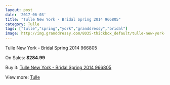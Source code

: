 ```yaml
---
layout: post
date: '2017-06-03'
title: "Tulle New York - Bridal Spring 2014 966805"
category: Tulle
tags: ["tulle","spring","york","granddressy","bridal"]
image: http://img.granddressy.com/8035-thickbox_default/tulle-new-york-bridal-spring-2014-966805.jpg
---
```

Tulle New York - Bridal Spring 2014 966805

On Sales: **$284.99**
<a href="https://www.granddressy.com/en/tulle/7280-tulle-new-york-bridal-spring-2014-966805.html"><amp-img layout="responsive" width="600" height="600" src="//img.granddressy.com/8035-thickbox_default/tulle-new-york-bridal-spring-2014-966805.jpg" alt="Tulle New York - Bridal Spring 2014 966805 0" /></a>

Buy it: [Tulle New York - Bridal Spring 2014 966805](https://www.granddressy.com/en/tulle/7280-tulle-new-york-bridal-spring-2014-966805.html "Tulle New York - Bridal Spring 2014 966805")

View more: [Tulle](https://www.granddressy.com/en/202-tulle "Tulle")
